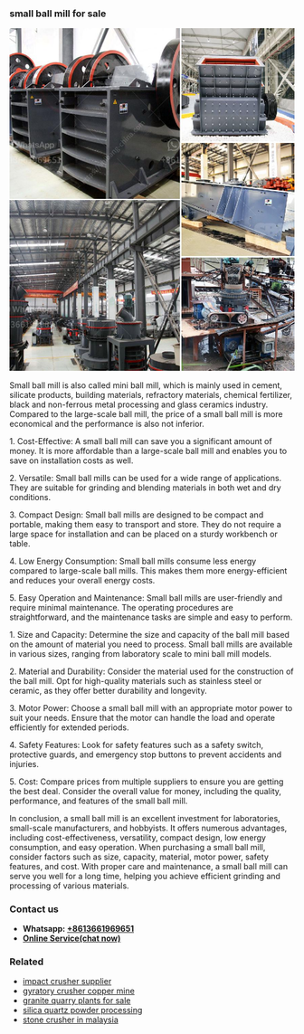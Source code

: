 <h3>small ball mill for sale</h3><img src='1704857077.jpg' alt=''><p>Small ball mill is also called mini ball mill, which is mainly used in cement, silicate products, building materials, refractory materials, chemical fertilizer, black and non-ferrous metal processing and glass ceramics industry. Compared to the large-scale ball mill, the price of a small ball mill is more economical and the performance is also not inferior.</p><p>1. Cost-Effective: A small ball mill can save you a significant amount of money. It is more affordable than a large-scale ball mill and enables you to save on installation costs as well.</p><p>2. Versatile: Small ball mills can be used for a wide range of applications. They are suitable for grinding and blending materials in both wet and dry conditions.</p><p>3. Compact Design: Small ball mills are designed to be compact and portable, making them easy to transport and store. They do not require a large space for installation and can be placed on a sturdy workbench or table.</p><p>4. Low Energy Consumption: Small ball mills consume less energy compared to large-scale ball mills. This makes them more energy-efficient and reduces your overall energy costs.</p><p>5. Easy Operation and Maintenance: Small ball mills are user-friendly and require minimal maintenance. The operating procedures are straightforward, and the maintenance tasks are simple and easy to perform.</p><p>1. Size and Capacity: Determine the size and capacity of the ball mill based on the amount of material you need to process. Small ball mills are available in various sizes, ranging from laboratory scale to mini ball mill models.</p><p>2. Material and Durability: Consider the material used for the construction of the ball mill. Opt for high-quality materials such as stainless steel or ceramic, as they offer better durability and longevity.</p><p>3. Motor Power: Choose a small ball mill with an appropriate motor power to suit your needs. Ensure that the motor can handle the load and operate efficiently for extended periods.</p><p>4. Safety Features: Look for safety features such as a safety switch, protective guards, and emergency stop buttons to prevent accidents and injuries.</p><p>5. Cost: Compare prices from multiple suppliers to ensure you are getting the best deal. Consider the overall value for money, including the quality, performance, and features of the small ball mill.</p><p>In conclusion, a small ball mill is an excellent investment for laboratories, small-scale manufacturers, and hobbyists. It offers numerous advantages, including cost-effectiveness, versatility, compact design, low energy consumption, and easy operation. When purchasing a small ball mill, consider factors such as size, capacity, material, motor power, safety features, and cost. With proper care and maintenance, a small ball mill can serve you well for a long time, helping you achieve efficient grinding and processing of various materials.</p><h3>Contact us</h3><ul><li><strong>Whatsapp:&nbsp;<a href="https://wa.me/8613661969651">+8613661969651</a></strong></li><li><a href="https://swt.shibang-china.com/?git&amp;zhl&amp;small ball mill for sale"><strong>Online Service(chat now)</strong></a></li></ul><h3>Related</h3><ul><li><a href='impact crusher supplier.md'>impact crusher supplier</a></li><li><a href='gyratory crusher copper mine.md'>gyratory crusher copper mine</a></li><li><a href='granite quarry plants for sale.md'>granite quarry plants for sale</a></li><li><a href='silica quartz powder processing.md'>silica quartz powder processing</a></li><li><a href='stone crusher in malaysia.md'>stone crusher in malaysia</a></li></ul>